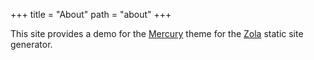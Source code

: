 +++
title = "About"
path = "about"
+++

This site provides a demo for the [Mercury](https://github.com/flxzt/mercury) theme for the [Zola](https://www.getzola.org/) static site generator.